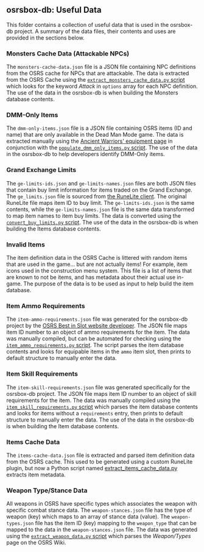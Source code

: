 ## osrsbox-db: Useful Data

This folder contains a collection of useful data that is used in the osrsbox-db project. A summary of the data files, their contents and uses are provided in the sections below.

### Monsters Cache Data (Attackable NPCs)

The `monsters-cache-data.json` file is a JSON file containing NPC definitions from the OSRS cache for NPCs that are attackable. The data is extracted from the OSRS Cache using the [`extract_monsters_cache_data.py` script](../extraction_tools_cache/extract_monsters_cache_data.py) which looks for the keyword _Attack_ in `options` array for each NPC definition. The use of the data in the osrsbox-db is when building the Monsters database contents.

### DMM-Only Items

The `dmm-only-items.json` file is a JSON file containing OSRS items (ID and name) that are only available in the Dead Man Mode game. The data is extracted manually using the [Ancient Warriors' equipment page](https://oldschoolrunescape.fandom.com/wiki/Ancient_Warriors%27_equipment) in conjunction with the [`populate_dmm_only_items.py` script](../scripts/helpers/populate_dmm_only_items.py). The use of the data in the osrsbox-db to help developers identify DMM-Only items.

### Grand Exchange Limits

The `ge-limits-ids.json` and `ge-limits-names.json` files are both JSON files that contain buy limit information for items traded on the Grand Exchange. The `ge_limits.json` file is sourced from [the RuneLite client](https://github.com/runelite/runelite/blob/master/runelite-client/src/main/resources/net/runelite/client/plugins/grandexchange/ge_limits.json). The original RuneLite file maps item ID to buy limit. The `ge-limits-ids.json` is the same contents, while the `ge-limits-names.json` file is the same data transformed to map item names to item buy limits. The data is converted using the [`convert_buy_limits.py` script](../scripts/helpers/convert_buy_limits.py). The use of the data in the osrsbox-db is when building the Items database contents.

### Invalid Items

The item definition data in the OSRS Cache is littered with random items that are used in the game... but are not actually items! For example, item icons used in the construction menu system. This file is a list of items that are known to not be items, and has metadata about their actual use in-game. The purpose of the data is to be used as input to help build the item database.

### Item Ammo Requirements  
 
The `item-ammo-requirements.json` file was generated for the osrsbox-db project by the [OSRS Best in Slot website developer](https://www.osrsbestinslot.com/). The JSON file maps item ID number to an object of ammo requirements for the item. The data was manually compiled, but can be automated for checking using the [`item_ammo_requirements.py` script](../scripts/helpers/item_ammo_requirements.py). The script parses the item database contents and looks for equipable items in the `ammo` item slot, then prints to default structure to manually enter the data. 

### Item Skill Requirements  
 
The `item-skill-requirements.json` file was generated specifically for the osrsbox-db project. The JSON file maps item ID number to an object of skill requirements for the item. The data was manually compiled using the [`item_skill_requirements.py` script](../scripts/helpers/item_skill_requirements.py) which parses the item database contents and looks for items without a `requirements` entry, then prints to default structure to manually enter the data. The use of the data in the osrsbox-db is when building the Item database contents.

### Items Cache Data

The `items-cache-data.json` file is extracted and parsed item definition data from the OSRS cache. This used to be generated using a custom RuneLite plugin, but now a Python script named [extract_items_cache_data.py](../extraction_tools_cache/extract_items_cache_data.py) extracts item metadata. 

### Weapon Type/Stance Data

All weapons in OSRS have specific types which associates the weapon with specific combat stance data. The `weapon-stances.json` file has the type of weapon (key) which maps to an array of stance data (value). The `weapon-types.json` file has the item ID (key) mapping to the `weapon_type` that can be mapped to the data in the `weapon-stances.json` file. The data was generated using the [`extract_weapon_data.py` script](../extraction_tools_wiki/extract_weapon_data.py) which parses the _Weapon/Types_ page on the OSRS Wiki.

